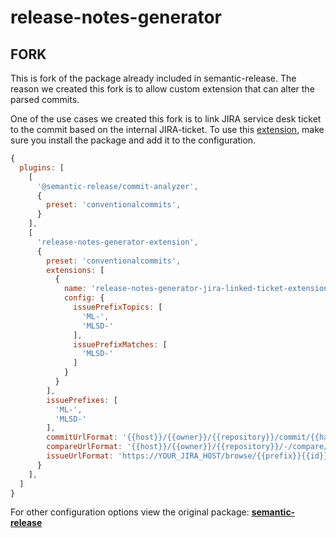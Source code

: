 # **release-notes-generator**

FORK
---
This is fork of the package already included in semantic-release. The reason we created this fork is to allow custom extension that can alter the parsed commits. 

One of the use cases we created this fork is to link JIRA service desk ticket to the commit based on the internal JIRA-ticket. 
To use this [extension](https://github.com/Cube-Solutions/release-notes-generator-jira-linked-ticket-extension), make sure you install the package and add it to the configuration. 

```javascript
{
  plugins: [
    [
      '@semantic-release/commit-analyzer',
      {
        preset: 'conventionalcommits',
      }
    ],
    [
      'release-notes-generator-extension',
      {
        preset: 'conventionalcommits',
        extensions: [
          {
            name: 'release-notes-generator-jira-linked-ticket-extension',
            config: {
              issuePrefixTopics: [
                'ML-',
                'MLSD-'
              ],
              issuePrefixMatches: [
                'MLSD-'
              ]
            }
          }
        ],
        issuePrefixes: [
          'ML-',
          'MLSD-'
        ],
        commitUrlFormat: '{{host}}/{{owner}}/{{repository}}/commit/{{hash}}',
        compareUrlFormat: '{{host}}/{{owner}}/{{repository}}/-/compare/{{previousTag}}...{{currentTag}}',
        issueUrlFormat: 'https://YOUR_JIRA_HOST/browse/{{prefix}}{{id}}'
      }
    ],
  ]
}
```

For other configuration options view the original package: [**semantic-release**](https://github.com/semantic-release/semantic-release)

